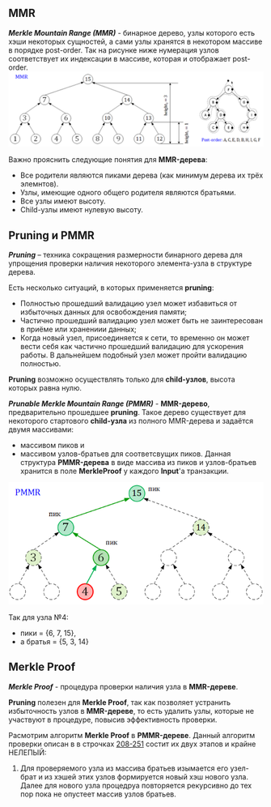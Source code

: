## MMR
***Merkle Mountain Range (MMR)*** - бинарное дерево, узлы которого есть хэши некоторых сущностей, а сами узлы хранятся в некотором массиве в порядке post-order. Так на рисунке ниже нумерация узлов соответствует их индексации в массиве, которая и отображает post-order.
![](https://github.com/sergorl/docs/blob/master/mmr.png)

Важно прояснить следующие понятия для **MMR-дерева**:
* Все родители являются пиками дерева (как минимум дерева их трёх элемнтов).
* Узлы, имеющие одного общего родителя являются братьями.
* Все узлы имеют высоту.
* Child-узлы имеют нулевую высоту.

## Pruning и PMMR
***Pruning*** – техника сокращения размерности бинарного дерева для упрощения проверки наличия некоторого элемента-узла в структуре дерева.

Есть несколько ситуаций, в которых применяется **pruning**:
* Полностью прошедший валидацию узел может избавиться от избыточных данных для освобождения памяти;
* Частично прошедший валидацию узел может быть не заинтересован в приёме или хранениии данных;
* Когда новый узел, присоединяется к сети, то временно он может вести себя как частично прошедший валидацию для ускорения работы. В дальнейшем подобный узел может пройти валидацию полностью.

**Pruning** возможно осуществлять только для **сhild-узлов**, высота которых равна нулю.

***Prunable Merkle Mountain Range (PMMR)*** - **MMR-дерево**, предварительно прошедшее **pruning**. Такое дерево существует для некоторого стартового **child-узла** из полного MMR-дерева и задаётся двумя массивами:
* массивом пиков и
* массивом узлов-братьев для соответсвущих пиков.
Данная структура **PMMR-дерева** в виде массива из пиков и узлов-братьев хранится в поле **MerkleProof** у каждого **Input**'a транзакции.

![](https://github.com/sergorl/docs/blob/master/pmmr.png)

Так для узла №4:
* пики = {6, 7, 15},
* а братья = {5, 3, 14}

## Merkle Proof
***Merkle Proof*** - процедура проверки наличия узла в **MMR-дереве**.

**Pruning** полезен для **Merkle Proof**, так как позволяет устранить избыточность узлов в **MMR-дереве**, то есть удалить узлы, которые не участвуют в процедуре, повысив эффективность проверки. 

Расмотрим алгоритм **Merkle Proof** в **PMMR-дереве**. Данный алгоритм проверки описан в в строчках [208-251](https://github.com/beam-mw/grin/blob/master/core/src/core/pmmr.rs) состит их двух этапов и крайне НЕЛЕПЫЙ:
1. Для проверяемого узла из массива братьев изымается его узел-брат и из хэшей этих узлов формируется новый хэш нового узла. Далее для нового узла процедруа повторяется рекурсивно до тех пор пока не опустеет массив узлов братьев.
